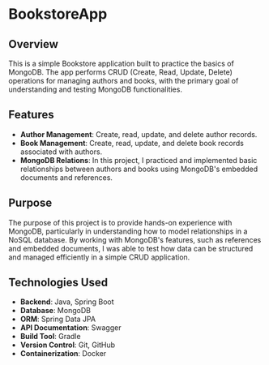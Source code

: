 # BookstoreApp

## Overview

This is a simple Bookstore application built to practice the basics of MongoDB. The app performs CRUD (Create, Read,
Update, Delete) operations for managing authors and books, with the primary goal of understanding and testing MongoDB
functionalities.

## Features

- **Author Management**: Create, read, update, and delete author records.
- **Book Management**: Create, read, update, and delete book records associated with authors.
- **MongoDB Relations**:  In this project, I practiced and implemented basic relationships between authors and books
  using MongoDB's embedded documents and references.

## Purpose
The purpose of this project is to provide hands-on experience with MongoDB, particularly in understanding how to model relationships in a NoSQL database. By working with MongoDB's features, such as references and embedded documents, I was able to test how data can be structured and managed efficiently in a simple CRUD application.

## Technologies Used

- **Backend**: Java, Spring Boot
- **Database**: MongoDB
- **ORM**: Spring Data JPA
- **API Documentation**: Swagger
- **Build Tool**: Gradle
- **Version Control**: Git, GitHub
- **Containerization**: Docker



